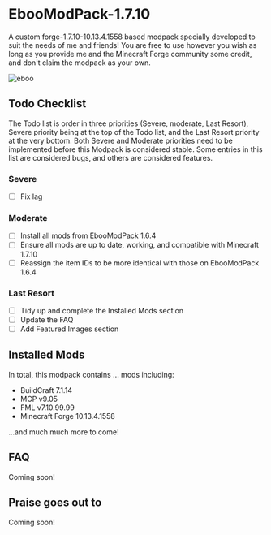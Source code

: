 # EbooModPack-1.7.10
A custom forge-1.7.10-10.13.4.1558 based modpack specially developed to suit the needs of me and friends! You are free to use however you wish as long as you provide me and the Minecraft Forge community some credit, and don't claim the modpack as your own.

![eboo](http://i.imgur.com/hkHgXg0.png)

## Todo Checklist
The Todo list is order in three priorities (Severe, moderate, Last Resort), Severe priority being at the top of the Todo list, and the Last Resort priority at the very bottom. Both Severe and Moderate priorities need to be implemented before this Modpack is considered stable. Some entries in this list are considered bugs, and others are considered features.

### Severe
- [ ] Fix lag

### Moderate
- [ ] Install all mods from EbooModPack 1.6.4
- [ ] Ensure all mods are up to date, working, and compatible with Minecraft 1.7.10
- [ ] Reassign the item IDs to be more identical with those on EbooModPack 1.6.4

### Last Resort
- [ ] Tidy up and complete the Installed Mods section
- [ ] Update the FAQ
- [ ] Add Featured Images section

## Installed Mods
In total, this modpack contains ... mods including:
* BuildCraft 7.1.14
* MCP v9.05
* FML v7.10.99.99
* Minecraft Forge 10.13.4.1558

...and much much more to come!

## FAQ
Coming soon!

## Praise goes out to
Coming soon!
